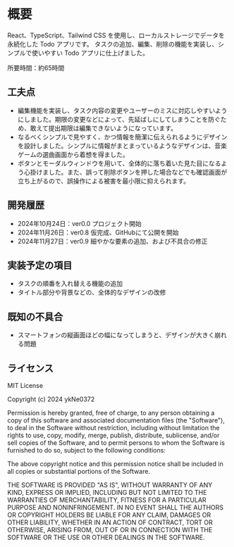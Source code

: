 # 概要

React、TypeScript、Tailwind CSS を使用し、ローカルストレージでデータを永続化した Todo アプリです。
タスクの追加、編集、削除の機能を実装し、シンプルで使いやすい Todo アプリに仕上げました。

所要時間：約65時間

## 工夫点

- 編集機能を実装し、タスク内容の変更やユーザーのミスに対応しやすいようにしました。期限の変更などによって、先延ばしにしてしまうことを防ぐため、敢えて提出期限は編集できないようになっています。
- なるべくシンプルで見やすく、かつ情報を簡潔に伝えられるようにデザインを設計しました。シンプルに情報がまとまっているようなデザインは、音楽ゲームの選曲画面から着想を得ました。
- ボタンとモーダルウィンドウを用いて、全体的に落ち着いた見た目になるよう心掛けました。また、誤って削除ボタンを押した場合などでも確認画面が立ち上がるので、誤操作による被害を最小限に抑えられます。

## 開発履歴

- 2024年10月24日：ver0.0 プロジェクト開始
- 2024年11月26日：ver0.8 仮完成、GitHubにて公開を開始
- 2024年11月27日：ver0.9 細やかな要素の追加、および不具合の修正

## 実装予定の項目

- タスクの順番を入れ替える機能の追加
- タイトル部分や背景などの、全体的なデザインの改修

## 既知の不具合

- スマートフォンの縦画面ほどの幅になってしまうと、デザインが大きく崩れる問題

## ライセンス

MIT License

Copyright (c) 2024 ykNe0372

Permission is hereby granted, free of charge, to any person obtaining a copy
of this software and associated documentation files (the "Software"), to deal
in the Software without restriction, including without limitation the rights
to use, copy, modify, merge, publish, distribute, sublicense, and/or sell
copies of the Software, and to permit persons to whom the Software is
furnished to do so, subject to the following conditions:

The above copyright notice and this permission notice shall be included in all
copies or substantial portions of the Software.

THE SOFTWARE IS PROVIDED "AS IS", WITHOUT WARRANTY OF ANY KIND, EXPRESS OR
IMPLIED, INCLUDING BUT NOT LIMITED TO THE WARRANTIES OF MERCHANTABILITY,
FITNESS FOR A PARTICULAR PURPOSE AND NONINFRINGEMENT. IN NO EVENT SHALL THE
AUTHORS OR COPYRIGHT HOLDERS BE LIABLE FOR ANY CLAIM, DAMAGES OR OTHER
LIABILITY, WHETHER IN AN ACTION OF CONTRACT, TORT OR OTHERWISE, ARISING FROM,
OUT OF OR IN CONNECTION WITH THE SOFTWARE OR THE USE OR OTHER DEALINGS IN THE
SOFTWARE.
